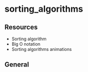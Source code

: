 # sorting_algorithms

## Resources

- Sorting algorithm
- Big O notation
- Sorting algorithms animations

## General

